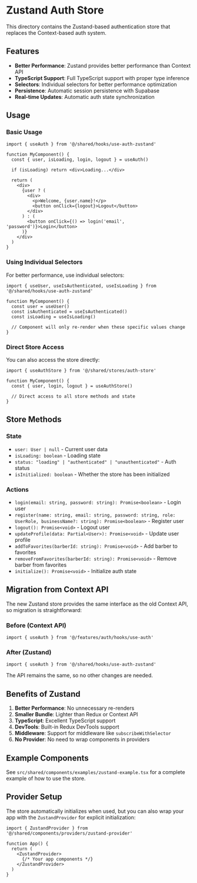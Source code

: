 # Zustand Auth Store

This directory contains the Zustand-based authentication store that replaces the Context-based auth system.

## Features

- **Better Performance**: Zustand provides better performance than Context API
- **TypeScript Support**: Full TypeScript support with proper type inference
- **Selectors**: Individual selectors for better performance optimization
- **Persistence**: Automatic session persistence with Supabase
- **Real-time Updates**: Automatic auth state synchronization

## Usage

### Basic Usage

```tsx
import { useAuth } from '@/shared/hooks/use-auth-zustand'

function MyComponent() {
  const { user, isLoading, login, logout } = useAuth()
  
  if (isLoading) return <div>Loading...</div>
  
  return (
    <div>
      {user ? (
        <div>
          <p>Welcome, {user.name}!</p>
          <button onClick={logout}>Logout</button>
        </div>
      ) : (
        <button onClick={() => login('email', 'password')}>Login</button>
      )}
    </div>
  )
}
```

### Using Individual Selectors

For better performance, use individual selectors:

```tsx
import { useUser, useIsAuthenticated, useIsLoading } from '@/shared/hooks/use-auth-zustand'

function MyComponent() {
  const user = useUser()
  const isAuthenticated = useIsAuthenticated()
  const isLoading = useIsLoading()
  
  // Component will only re-render when these specific values change
}
```

### Direct Store Access

You can also access the store directly:

```tsx
import { useAuthStore } from '@/shared/stores/auth-store'

function MyComponent() {
  const { user, login, logout } = useAuthStore()
  
  // Direct access to all store methods and state
}
```

## Store Methods

### State
- `user: User | null` - Current user data
- `isLoading: boolean` - Loading state
- `status: "loading" | "authenticated" | "unauthenticated"` - Auth status
- `isInitialized: boolean` - Whether the store has been initialized

### Actions
- `login(email: string, password: string): Promise<boolean>` - Login user
- `register(name: string, email: string, password: string, role: UserRole, businessName?: string): Promise<boolean>` - Register user
- `logout(): Promise<void>` - Logout user
- `updateProfile(data: Partial<User>): Promise<void>` - Update user profile
- `addToFavorites(barberId: string): Promise<void>` - Add barber to favorites
- `removeFromFavorites(barberId: string): Promise<void>` - Remove barber from favorites
- `initialize(): Promise<void>` - Initialize auth state

## Migration from Context API

The new Zustand store provides the same interface as the old Context API, so migration is straightforward:

### Before (Context API)
```tsx
import { useAuth } from '@/features/auth/hooks/use-auth'
```

### After (Zustand)
```tsx
import { useAuth } from '@/shared/hooks/use-auth-zustand'
```

The API remains the same, so no other changes are needed.

## Benefits of Zustand

1. **Better Performance**: No unnecessary re-renders
2. **Smaller Bundle**: Lighter than Redux or Context API
3. **TypeScript**: Excellent TypeScript support
4. **DevTools**: Built-in Redux DevTools support
5. **Middleware**: Support for middleware like `subscribeWithSelector`
6. **No Provider**: No need to wrap components in providers

## Example Components

See `src/shared/components/examples/zustand-example.tsx` for a complete example of how to use the store.

## Provider Setup

The store automatically initializes when used, but you can also wrap your app with the `ZustandProvider` for explicit initialization:

```tsx
import { ZustandProvider } from '@/shared/components/providers/zustand-provider'

function App() {
  return (
    <ZustandProvider>
      {/* Your app components */}
    </ZustandProvider>
  )
}
``` 